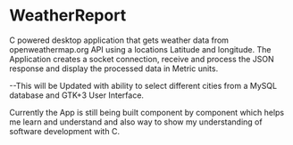 # WeatherReport


C powered desktop application that gets weather data from openweathermap.org API using a locations Latitude and longitude. 
The Application creates a socket connection, receive and process the JSON response and display the processed data in Metric units.

--This will be Updated with ability to select different cities from a MySQL database and GTK+3 User Interface.

Currently the App is still being built component by component which helps me learn and understand and also way to show 
my understanding of software development with C.
